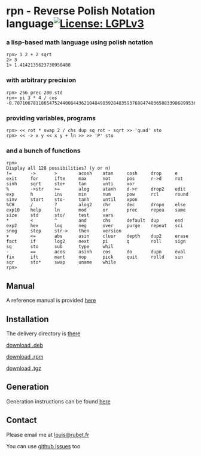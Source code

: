 # **rpn** - **R**everse **P**olish **N**otation language[![License: LGPLv3](https://www.gnu.org/graphics/lgplv3-88x31.png)](https://www.gnu.org/licenses/lgpl-3.0.en.html)

### a lisp-based math language using polish notation

```
rpn> 1 2 + 2 sqrt
2> 3
1> 1.4142135623730950488
```

### with arbitrary precision
```
rpn> 256 prec 200 std
rpn> pi 3 * 4 / cos
-0.707106781186547524400844362104849039284835937688474036588339868995366239(...)
```

### providing variables, programs
```
rpn> << rot * swap 2 / chs dup sq rot - sqrt >> 'quad' sto
rpn> << -> x y << x y + ln >> >> 'P' sto
```

### and a bunch of functions
```
rpn> 
Display all 128 possibilities? (y or n)
!=       ->       >        acosh    atan     cosh     drop     e        exit     for      ifte     max      not      pos      r->d     rot      sinh     sqrt     sto+     tan      unti     xor      
%        ->str    >=       alog     atanh    d->r     drop2    edit     exp      h        inv      min      num      pow      rcl      round    sinv     start    sto-     tanh     until    xpon     
%CH      /        ?        alog2    chr      dec      dropn    else     exp10    help     ln       mod      or       prec     repea    same     size     std      sto/     test     vars     
*        <        ^        and      chs      default  dup      end      exp2     hex      log      neg      over     purge    repeat   sci      sneg     step     str->    then     version  
+        <=       abs      asin     clusr    depth    dup2     erase    fact     if       log2     next     pi       q        roll     sign     sq       sto      sub      type     whil     
-        ==       acos     asinh    cos      do       dupn     eval     fix      ift      mant     nop      pick     quit     rolld    sin      sqr      sto*     swap     uname    while    
rpn> 
```

## Manual

A reference manual is provided [here](MANUAL.md)

## Installation

The delivery directory is [there](https://github.com/louisrubet/rpn/tree/master/liv)

[download .deb](https://github.com/louisrubet/rpn/blob/master/liv/rpn-2.1-amd64.deb?raw=true)

[download .rpm](https://github.com/louisrubet/rpn/blob/master/liv/rpn-2.1-amd64.rpm?raw=true)

[download .tgz](https://github.com/louisrubet/rpn/blob/master/liv/rpn-2.1-amd64.tar.gz?raw=true)

## Generation

Generation instructions can be found [here](GENERATION.md)

## Contact

Please email me at [louis@rubet.fr](mailto:louis@rubet.fr)

You can use [github issues](https://github.com/louisrubet/rpn/issues) too
